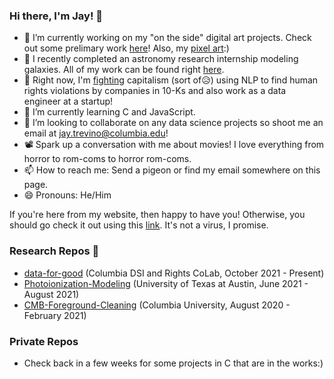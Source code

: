 ### Hi there, I'm Jay! 👋

- 🎨 I’m currently working on my "on the side" digital art projects. Check out some prelimary work [here](https://github.com/jat2211/Warhol-and-Convolutional-Neural-Network)! Also, my [pixel art](https://github.com/jat2211/pixelart):)
- 🔭 I recently completed an astronomy research internship modeling galaxies. All of my work can be found right [here](https://github.com/jat2211/Photoionization-Modeling).
- 💸 Right now, I'm [fighting](https://github.com/jat2211/data-for-good) capitalism (sort of😥) using NLP to find human rights violations by companies in 10-Ks and also work as a data engineer at a startup!
- 📝 I’m currently learning C and JavaScript.
- 👯 I’m looking to collaborate on any data science projects so shoot me an email at jay.trevino@columbia.edu!
- 📽️ Spark up a conversation with me about movies! I love everything from horror to rom-coms to horror rom-coms.
- 📫 How to reach me: Send a pigeon or find my email somewhere on this page.
- 😄 Pronouns: He/Him

If you're here from my website, then happy to have you! Otherwise, you should go check it out using this [link](https://jat2211.github.io/home/). It's not a virus, I promise.

### Research Repos 🥖
- [data-for-good](https://github.com/jat2211/data-for-good) (Columbia DSI and Rights CoLab, October 2021 - Present)
- [Photoionization-Modeling](https://github.com/jat2211/Photoionization-Modeling) (University of Texas at Austin, June 2021 - August 2021)
- [CMB-Foreground-Cleaning](https://github.com/jat2211/CMB-Foreground-Cleaning) (Columbia University, August 2020 - February 2021)

### Private Repos
- Check back in a few weeks for some projects in C that are in the works:)
